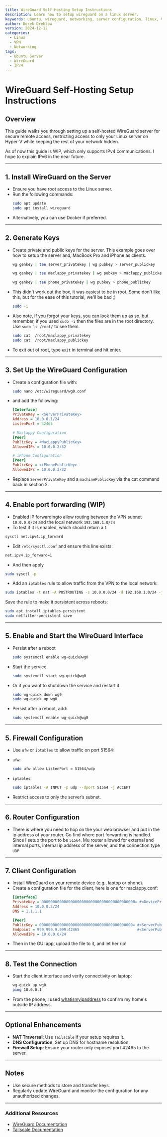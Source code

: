 ```yaml
---
title: WireGuard Self-Hosting Setup Instructions
description: Learn how to setup wireguard on a linux server.
keywords: ubuntu, wireguard, networking, server configuration, linux, VPN
author: Derek Dreblow
version: 2024-12-12
categories:
  - Linux
  - VPN
  - Networking
tags:
  - Ubuntu Server
  - WireGuard
  - IPv4
---
```

# WireGuard Self-Hosting Setup Instructions

## Overview
This guide walks you through setting up a self-hosted WireGuard server for secure remote access, restricting access to only your Linux server on Hyper-V while keeping the rest of your network hidden.

As of now this guide is WIP, which only supports IPv4 communications. I hope to explain IPv6 in the near future. 

---

## 1. Install WireGuard on the Server
- Ensure you have root access to the Linux server.
- Run the following commands:
    ```bash
    sudo apt update
    sudo apt install wireguard
    ```
- Alternatively, you can use Docker if preferred.

---

## 2. Generate Keys
- Create private and public keys for the server. This example goes over how to setup the server and, MacBook Pro and iPhone as clients.
    ```bash
    wg genkey | tee server_privatekey | wg pubkey > server_publickey
    ```
    ```bash
    wg genkey | tee maclappy_privatekey | wg pubkey > maclappy_publickey
    ```
    ```bash
    wg genkey | tee phone_privatekey | wg pubkey > phone_publickey
    ```
- This didn't work out the box, it was easiest to be in root. Some don't like this, but for the ease of this tutorial, we'll be bad ;)
    ```bash
    sudo -i
    ```
- Also note, if you forgot your keys, you can look them up as so, but remember, if you used `sudo -i` then the files are in the root directory. Use `sudo ls /root/` to see them.
    ```bash
    sudo cat  /root/maclappy_privatekey
    sudo cat  /root/maclappy_publickey
    ```
- To exit out of root, type `exit` in terminal and hit enter.
---

## 3. Set Up the WireGuard Configuration
- Create a configuration file with:
    ```bash
    sudo nano /etc/wireguard/wg0.conf
    ```
- and add the following:
    ```ini
    [Interface]
    PrivateKey = <ServerPrivateKey>
    Address = 10.0.0.1/24
    ListenPort = 42465

    # MacLappy Configuration
    [Peer]
    PublicKey = <MacLappyPublicKey>
    AllowedIPs = 10.0.0.2/32

    # iPhone Configuration
    [Peer]
    PublicKey = <iPhonePublicKey>
    AllowedIPs = 10.0.0.3/32
    ```
- Replace `ServerPrivateKey` and a `machinePublicKey` via the cat command back in section 2.

---

## 4. Enable port forwarding (WIP)
- Enabled IP forwardingto allow routing between the VPN subnet `10.0.0.0/24` and the local network `192.168.1.0/24`
- To test if it is enabled, which should return a `1`
```bash
sysctl net.ipv4.ip_forward
```
- Edit `/etc/sysctl.conf` and ensure this line exists:
```bash 
net.ipv4.ip_forward=1
```
- And then apply
```bash
sudo sysctl -p
```
- Add an `iptables` rule to allow traffic from the VPN to the local network:
```bash
sudo iptables -t nat -A POSTROUTING -s 10.0.0.0/24 -d 192.168.1.0/24 -j MASQUERADE
```
Save the rule to make it persistent across reboots:
```bash
sudo apt install iptables-persistent
sudo netfilter-persistent save
```

---

## 5. Enable and Start the WireGuard Interface
- Persist after a reboot
    ```bash
    sudo systemctl enable wg-quick@wg0
    ```
- Start the service
    ```bash
    sudo systemctl start wg-quick@wg0
    ```
- Or if you want to shutdown the service and restart it.
    ```bash
    sudo wg-quick down wg0
    sudo wg-quick up wg0
    ```
- Persist after a reboot, add:
    ```bash
    sudo systemctl enable wg-quick@wg0
    ```
---

## 5. Firewall Configuration
- Use `ufw` or `iptables` to allow traffic on port 51564:
- `ufw`:

    ```bash
    sudo ufw allow ListenPort = 51564/udp
    ```
- `iptables`:
    ```bash
    sudo iptables -A INPUT -p udp --dport 51564 -j ACCEPT
    ```
- Restrict access to only the server’s subnet.

---

## 6. Router Configuration
- There is where you need to hop on the your web browser and put in the ip address of your router. Go find where port forwarding is handled. Since I setup the port to be `51564`. Mu router allowed for external and internal ports, internal ip address of the server, and the connection type `UDP`

---

## 7. Client Configuration
- Install WireGuard on your remote device (e.g., laptop or phone).
- Create a configuration file for the client, here is one for maclappy.conf:
    ```ini
    [Interface]
    PrivateKey = 000000000000000000000000000000000000000000= #<DevicePrivateKey>
    Address = 10.0.0.2/24
    DNS = 1.1.1.1

    [Peer]
    PublicKey = 000000000000000000000000000000000000000000= #<ServerPublicKey>
    Endpoint = 999.999.9.999:42465                          #<ServerPublicIP>:51564
    AllowedIPs = 10.0.0.0/24
    ```
- Then in the GUI app, upload the file to it, and let her rip!
---

## 8. Test the Connection
- Start the client interface and verify connectivity on laptop:
    ```bash
    wg-quick up wg0
    ping 10.0.0.1
    ```
- From the phone, I used [whatismyipaddress](https://whatismyipaddress.com) to confirm my home's outside IP address.

---

## Optional Enhancements
- **NAT Traversal**: Use `Tailscale` if your setup requires it.
- **DNS Configuration**: Set up DNS for hostname resolution.
- **Firewall Setup**: Ensure your router only exposes port 42465 to the server.

---

## Notes
- Use secure methods to store and transfer keys.
- Regularly update WireGuard and monitor the configuration for any unauthorized changes.

---

### Additional Resources
- [WireGuard Documentation](https://www.wireguard.com/)
- [Tailscale Documentation](https://tailscale.com/kb/)


